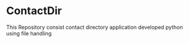 # ContactDir
This Repository consist contact directory application developed python using file handling
